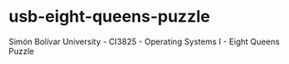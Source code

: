 # usb-eight-queens-puzzle
Simón Bolívar University - CI3825 - Operating Systems I - Eight Queens Puzzle
